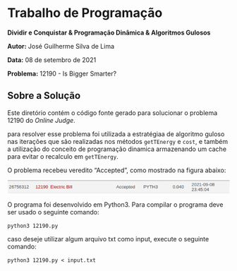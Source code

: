 # Trabalho de Programação

**Dividir e Conquistar & Programação Dinâmica & Algoritmos Gulosos**

**Autor:** José Guilherme Silva de Lima

**Data:** 08 de setembro de 2021

**Problema:** 12190	- Is Bigger Smarter?

## Sobre a Solução
Este diretório contém o código fonte gerado para solucionar o problema 12190
do *Online Judge*. 

para resolver esse problema foi utilizada a estratégiaa de algoritmo guloso nas iterações que são realizadas
nos métodos `getTEnergy` e `cost`, e também a utilização do conceito de programação dinamica armazenando um 
cache para evitar o recalculo em `getTEnergy`.


O problema recebeu veredito “Accepted”, como mostrado na
figura abaixo:

![Veredito](./12190-veredito.png)

O programa foi desenvolvido em Python3. Para compilar o programa deve ser usado
o seguinte comando:
```
python3 12190.py
```
caso deseje utilizar algum arquivo txt como input, execute o seguinte comando:
```
python3 12190.py < input.txt
```


